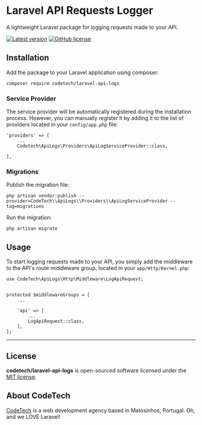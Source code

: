 # Laravel API Requests Logger

A lightweight Laravel package for logging requests made to your API.

[![Latest version](https://img.shields.io/github/release/CodeTechAgency/laravel-api-logs?style=flat-square)](https://github.com/CodeTechAgency/laravel-api-logs/releases)
[![GitHub license](https://img.shields.io/github/license/CodeTechAgency/laravel-api-logs?style=flat-square)](https://github.com/CodeTechAgency/laravel-api-logs/blob/master/LICENSE)

## Installation

Add the package to your Laravel application using composer:

```
composer require codetech/laravel-api-logs
```


### Service Provider

The service provider will be automatically registered during the installation process. However, you can manually register it by adding it to the list of providers located in your `config/app.php` file:

```
'providers' => [
    ...
    Codetech\ApiLogs\Providers\ApiLogServiceProvider::class,

],
```


### Migrations

Publish the migration file:

```
php artisan vendor:publish --provider=CodeTech\\ApiLogs\\Providers\\ApiLogServiceProvider --tag=migrations
```

Run the migration:
```
php artisan migrate
```

## Usage

To start logging requests made to your API, you simply add the middleware to the API's route middleware group, located in your `app/Http/Kernel.php`:

```
use CodeTech\ApiLogs\Http\Middleware\LogApiRequest;


protected $middlewareGroups = [
    ...

    'api' => [
        ...
        LogApiRequest::class,
    ],
];
```


---


## License

**codetech/laravel-api-logs** is open-sourced software licensed under the [MIT license](https://github.com/CodeTechAgency/laravel-api-logs/blob/master/LICENSE).


## About CodeTech

[CodeTech](https://www.codetech.pt) is a web development agency based in Matosinhos, Portugal. Oh, and we LOVE Laravel!
